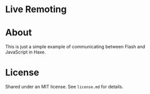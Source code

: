 # Live Remoting

# About

This is just a simple example of communicating between Flash and JavaScript in Haxe.

# License

Shared under an MIT license. See `license.md` for details.
